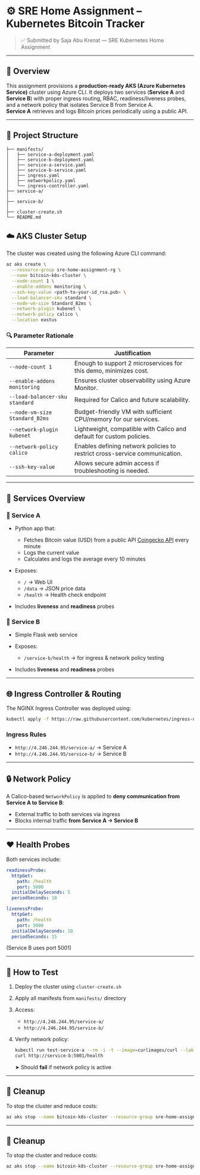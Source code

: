 # ⚙️ SRE Home Assignment – Kubernetes Bitcoin Tracker

> ✅ Submitted by Saja Abu Krenat — SRE Kubernetes Home Assignment

---

## 📌 Overview

This assignment provisions a **production-ready AKS (Azure Kubernetes Service)** cluster using Azure CLI. It deploys two services (**Service A** and **Service B**) with proper ingress routing, RBAC, readiness/liveness probes, and a network policy that isolates Service B from Service A.  
**Service A** retrieves and logs Bitcoin prices periodically using a public API.

---

## 📁 Project Structure

```
├── manifests/
│   ├── service-a-deployment.yaml
│   ├── service-b-deployment.yaml
│   ├── service-a-service.yaml
│   ├── service-b-service.yaml
│   ├── ingress.yaml
│   ├── networkpolicy.yaml
│   └── ingress-controller.yaml
├── service-a/ 
│   
├── service-b/
│   
├── cluster-create.sh
└── README.md

````
## ☁️ AKS Cluster Setup

The cluster was created using the following Azure CLI command:

```bash
az aks create \
  --resource-group sre-home-assignment-rg \
  --name bitcoin-k8s-cluster \
  --node-count 1 \
  --enable-addons monitoring \
  --ssh-key-value <path-to-your-id_rsa.pub> \
  --load-balancer-sku standard \
  --node-vm-size Standard_B2ms \
  --network-plugin kubenet \
  --network-policy calico \
  --location eastus
````

### 🔍 Parameter Rationale

| Parameter                      | Justification                                                              |
| ------------------------------ | -------------------------------------------------------------------------- |
| `--node-count 1`               | Enough to support 2 microservices for this demo, minimizes cost.           |
| `--enable-addons monitoring`   | Ensures cluster observability using Azure Monitor.                         |
| `--load-balancer-sku standard` | Required for Calico and future scalability.                                |
| `--node-vm-size Standard_B2ms` | Budget-friendly VM with sufficient CPU/memory for our services.            |
| `--network-plugin kubenet`     | Lightweight, compatible with Calico and default for custom policies.       |
| `--network-policy calico`      | Enables defining network policies to restrict cross-service communication. |
| `--ssh-key-value`              | Allows secure admin access if troubleshooting is needed.                   |

---

## 🚀 Services Overview

### 🔹 Service A

* Python app that:

  * Fetches Bitcoin value (USD) from a public API [Coingecko API](https://api.coingecko.com/api/v3/simple/price?ids=bitcoin&vs_currencies=usd) every minute
  * Logs the current value
  * Calculates and logs the average every 10 minutes
* Exposes:

  * `/` → Web UI
  * `/data` → JSON price data
  * `/health` → Health check endpoint
* Includes **liveness** and **readiness** probes

### 🔹 Service B

* Simple Flask web service
* Exposes:

  * `/service-b/health` → for ingress & network policy testing
* Includes **liveness** and **readiness** probes

---

## 🌐 Ingress Controller & Routing

The NGINX Ingress Controller was deployed using:

```bash
kubectl apply -f https://raw.githubusercontent.com/kubernetes/ingress-nginx/controller-v1.10.1/deploy/static/provider/cloud/deploy.yaml
```

### Ingress Rules

* `http://4.246.244.95/service-a/` → Service A
* `http://4.246.244.95/service-b/` → Service B

---

## 🔒 Network Policy

A Calico-based `NetworkPolicy` is applied to **deny communication from Service A to Service B**:

* External traffic to both services via ingress
* Blocks internal traffic **from Service A → Service B**

---

## ❤️ Health Probes

Both services include:

```yaml
readinessProbe:
  httpGet:
    path: /health
    port: 5000
  initialDelaySeconds: 5
  periodSeconds: 10

livenessProbe:
  httpGet:
    path: /health
    port: 5000
  initialDelaySeconds: 10
  periodSeconds: 15
```

(Service B uses port 5001)

---

## 🧪 How to Test

1. Deploy the cluster using `cluster-create.sh`
2. Apply all manifests from `manifests/` directory
3. Access:

   * `http://4.246.244.95/service-a/`
   * `http://4.246.244.95/service-b/`
4. Verify network policy:

   ```bash
   kubectl run test-service-a --rm -i -t --image=curlimages/curl --labels="app=service-a" -- sh
   curl http://service-b:5001/health
   ```

   ➤ Should **fail** if network policy is active

---

## 🧼 Cleanup

To stop the cluster and reduce costs:

```bash
az aks stop --name bitcoin-k8s-cluster --resource-group sre-home-assignment-rg
```

---

## 🧼 Cleanup

To stop the cluster and reduce costs:

```bash
az aks stop --name bitcoin-k8s-cluster --resource-group sre-home-assignment-rg
